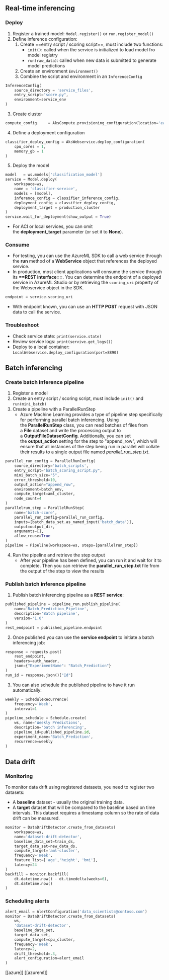 ## Real-time inferencing

### Deploy

1. Register a trained model: `Model.register()` or `run.register_model()`
2. Define inference configuration:
	1. Create ==entry script / scoring script==, must include two functions:
		- `init()`: called when the service is initialized to load model fro model registry
		- `run(raw_data)`: called when new data is submitted to generate model predictions
	2. Create an environment `Environment()`
	3. Combine the script and environment in an `InferenceConfig`
```python
InferenceConfig(
	source_directory = 'service_files', 
	entry_script="score.py", 
	environment=service_env
)
```
3. Create cluster 
```python
compute_config     = AksCompute.provisioning_configuration(location='eastus') production_cluster = ComputeTarget.create(ws, cluster_name, compute_config)
```
4. Define a deployment configuration
```python
classifier_deploy_config = AksWebservice.deploy_configuration(
	cpu_cores = 1, 
	memory_gb = 1
)
```
5. Deploy the model
```python
model   = ws.models['classification_model']
service = Model.deploy(
	workspace=ws, 
	name = 'classifier-service', 
	models = [model], 
	inference_config = classifier_inference_config, 
	deployment_config = classifier_deploy_config, 
	deployment_target = production_cluster
)
service.wait_for_deployment(show_output = True)
```
- For ACI or local services, you can omit the **deployment_target** parameter (or set it to **None**).

### Consume

- For testing, you can use the AzureML SDK to call a web service through the **run** method of a **WebService** object that references the deployed service.
- In production, most client applications will consume the service through its **==REST interface==**. You can determine the endpoint of a deployed service in AzureML Studio or by retrieving the `scoring_uri` property of the Webservice object in the SDK.
```python
endpoint = service.scoring_uri
```
- With endpoint known, you can use an **HTTP POST** request with JSON data to call the service.

### Troubleshoot
- Check service state: `print(service.state)`
- Review service logs: `print(servive.get_logs())`
- Deploy to a local container: `LocalWebservice.deploy_configuration(port=8890)`

## Batch inferencing

### Create batch inference pipeline

1. Register a model
2. Create an entry script / scoring script, must include `init()` and `run(mini_batch)`
3. Create a pipeline with a ParallelRunStep
	- Azure Machine Learning provides a type of pipeline step specifically for performing parallel batch inferencing. Using the **ParallelRunStep** class, you can read batches of files from a **File** dataset and write the processing output to a **OutputFileDatasetConfig**. Additionally, you can set the **output_action** setting for the step to "append_row", which will ensure that all instances of the step being run in parallel will collate their results to a single output file named _parallel_run_step.txt_.
```python
parallel_run_config = ParallelRunConfig(
	source_directory='batch_scripts', 
	entry_script="batch_scoring_script.py", 
	mini_batch_size="5", 
	error_threshold=10, 
	output_action="append_row", 
	environment=batch_env, 
	compute_target=aml_cluster, 
	node_count=4
)
parallelrun_step = ParallelRunStep(
	name='batch-score', 
	parallel_run_config=parallel_run_config, 
	inputs=[batch_data_set.as_named_input('batch_data')], 
	output=output_dir, 
	arguments=[], 
	allow_reuse=True
)
pipeline = Pipeline(workspace=ws, steps=[parallelrun_step])
```
4. Run the pipeline and retrieve the step output
	- After your pipeline has been defined, you can run it and wait for it to complete. Then you can retrieve the **parallel_run_step.txt** file from the output of the step to view the results

### Publish batch inference pipeline 

1. Publish batch inferencing pipeline as a **REST service**:
```python
published_pipeline = pipeline_run.publish_pipeline(
	name='Batch_Prediction_Pipeline',
	description='Batch pipeline', 
	version='1.0'
)
rest_endpoint = published_pipeline.endpoint
```
2. Once published you can use the **service endpoint** to initiate a batch inferencing job:
```python
response = requests.post(
	rest_endpoint,
	headers=auth_header,
	json={"ExperimentName": "Batch_Prediction"}
)
run_id = response.json()["Id"]
```
3. You can also schedule the published pipeline to have it run automatically:
```python
weekly = ScheduleRecurrence(
	frequency='Week', 
	interval=1
)
pipeline_schedule = Schedule.create(
	ws, name='Weekly Predictions', 
	description='batch inferencing', 
	pipeline_id=published_pipeline.id, 
	experiment_name='Batch_Prediction', 
	recurrence=weekly
)
```

## Data drift

### Monitoring

To monitor data drift using registered datasets, you need to register two datasets:
- A **baseline** dataset - usually the original training data.
- A **target** dataset that will be compared to the baseline based on time intervals. This dataset requires a timestamp column so the rate of data drift can be measured.
```python
monitor = DataDriftDetector.create_from_datasets(
	workspace=ws, 
	name='dataset-drift-detector', 
	baseline_data_set=train_ds, 
	target_data_set=new_data_ds, 
	compute_target='aml-cluster', 
	frequency='Week', 
	feature_list=['age','height', 'bmi'], 
	latency=24
)
backfill = monitor.backfill(
	dt.datetime.now() - dt.timedelta(weeks=6), 
	dt.datetime.now()
)
```

### Scheduling alerts
```python
alert_email = AlertConfiguration('data_scientists@contoso.com')
monitor = DataDriftDetector.create_from_datasets(
	ws, 
	'dataset-drift-detector', 
	baseline_data_set, 
	target_data_set, 
	compute_target=cpu_cluster, 
	frequency='Week', 
	latency=2, 
	drift_threshold=.3,
	alert_configuration=alert_email
)
```

[[azure]] [[azureml]]